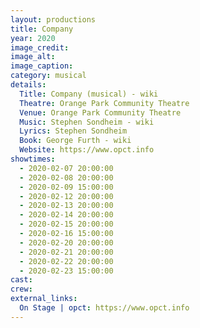 ```yaml
---
layout: productions
title: Company
year: 2020
image_credit: 
image_alt:
image_caption:
category: musical
details:
  Title: Company (musical) - wiki
  Theatre: Orange Park Community Theatre
  Venue: Orange Park Community Theatre
  Music: Stephen Sondheim - wiki
  Lyrics: Stephen Sondheim
  Book: George Furth - wiki
  Website: https://www.opct.info
showtimes: 
  - 2020-02-07 20:00:00
  - 2020-02-08 20:00:00
  - 2020-02-09 15:00:00
  - 2020-02-12 20:00:00
  - 2020-02-13 20:00:00
  - 2020-02-14 20:00:00
  - 2020-02-15 20:00:00
  - 2020-02-16 15:00:00
  - 2020-02-20 20:00:00
  - 2020-02-21 20:00:00
  - 2020-02-22 20:00:00
  - 2020-02-23 15:00:00
cast:
crew:
external_links:
  On Stage | opct: https://www.opct.info
---
```


